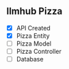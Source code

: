 ## Ilmhub Pizza
- [x] API Created
- [x] Pizza Entity
- [ ] Pizza Model
- [ ] Pizza Controller
- [ ] Database